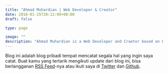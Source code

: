 ```yaml
---
title: "Ahmad Muhardian | Web Developer & Creator"
date: 2018-01-25T20:12:09+08:00
draft: false

type: page

image: ""
description: "Ahmad Muhardian is a Web Developer and Craetor based on Lombok, Indonesia."
---
```


Blog ini adalah blog pribadi tempat mencatat segala hal yang ingin saya catat.
Buat kamu yang tertarik mengikuti update dari blog ini, bisa berlangganan
[RSS Feed](http://feeds.feedburner.com/ardianta)-nya atau ikuti saya di [Twitter](https://twitter.com/ardiantapargo) dan [Github](https://github.com/ardianta).